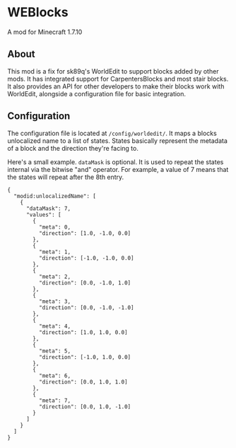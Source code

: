# WEBlocks

A mod for Minecraft 1.7.10

## About
This mod is a fix for sk89q's WorldEdit to support blocks added by other mods. It has integrated support for CarpentersBlocks and most stair blocks. It also provides an API for other developers to make their blocks work with WorldEdit, alongside a configuration file for basic integration.

## Configuration

The configuration file is located at `/config/worldedit/`. It maps a blocks unlocalized name to a list of states. States basically represent the metadata of a block and the direction they're facing to.

Here's a small example. `dataMask` is optional. It is used to repeat the states internal via the bitwise "and" operator. For example, a value of 7 means that the states will repeat after the 8th entry.

```
{
  "modid:unlocalizedName": [
    {
      "dataMask": 7,
      "values": [
        {
          "meta": 0,
          "direction": [1.0, -1.0, 0.0]
        },
        {
          "meta": 1,
          "direction": [-1.0, -1.0, 0.0]
        },
        {
          "meta": 2,
          "direction": [0.0, -1.0, 1.0]
        },
        {
          "meta": 3,
          "direction": [0.0, -1.0, -1.0]
        },
        {
          "meta": 4,
          "direction": [1.0, 1.0, 0.0]
        },
        {
          "meta": 5,
          "direction": [-1.0, 1.0, 0.0]
        },
        {
          "meta": 6,
          "direction": [0.0, 1.0, 1.0]
        },
        {
          "meta": 7,
          "direction": [0.0, 1.0, -1.0]
        }
      ]
    }
  ]
}